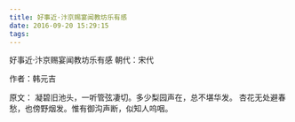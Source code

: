 ```yaml
---
title: 好事近·汴京赐宴闻教坊乐有感
date: 2016-09-20 15:29:15
tags:
---
```




好事近·汴京赐宴闻教坊乐有感
朝代：宋代

作者：韩元吉

原文：
凝碧旧池头，一听管弦凄切。多少梨园声在，总不堪华发。
杏花无处避春愁，也傍野烟发。惟有御沟声断，似知人呜咽。 